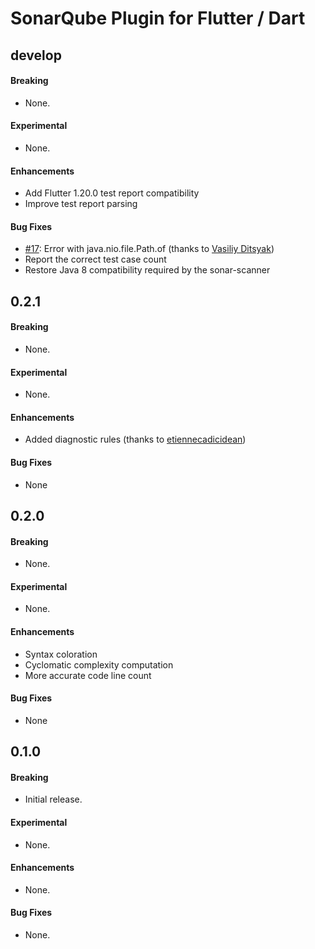 # SonarQube Plugin for Flutter / Dart

## develop

#### Breaking

- None.

#### Experimental

- None.

#### Enhancements

- Add Flutter 1.20.0 test report compatibility
- Improve test report parsing

#### Bug Fixes

- [#17](https://github.com/insideapp-oss/sonar-flutter/issues/17): Error with java.nio.file.Path.of (thanks to [Vasiliy Ditsyak](https://github.com/vasilich6107))
- Report the correct test case count
- Restore Java 8 compatibility required by the sonar-scanner

## 0.2.1

#### Breaking

- None.

#### Experimental

- None.

#### Enhancements

- Added diagnostic rules (thanks to [etiennecadicidean](https://github.com/etiennecadicidean))

#### Bug Fixes

- None

## 0.2.0

#### Breaking

- None.

#### Experimental

- None.

#### Enhancements

- Syntax coloration
- Cyclomatic complexity computation
- More accurate code line count 

#### Bug Fixes

- None

## 0.1.0

#### Breaking

- Initial release.

#### Experimental

- None.

#### Enhancements

- None.

#### Bug Fixes

- None.
